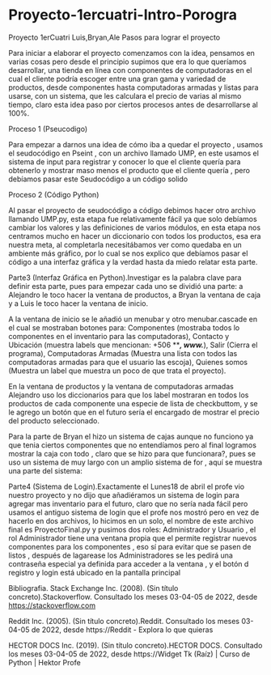# Proyecto-1ercuatri-Intro-Porogra
Proyecto 1erCuatri Luis,Bryan,Ale
Pasos para lograr el proyecto

Para iniciar a elaborar el proyecto comenzamos con la idea, pensamos en varias cosas pero desde el principio supimos que era lo que queríamos desarrollar, una tienda en línea con componentes de computadoras en el cual el cliente podría escoger entre una gran gama y variedad de productos, desde componentes hasta computadoras armadas y listas para usarse, con un sistema, que les calculara el precio de varias al mismo tiempo, claro esta idea paso por ciertos procesos antes de desarrollarse al 100%.

Proceso 1 (Pseucodigo)

Para empezar a darnos una idea de cómo iba a quedar el proyecto , usamos el seudocódigo en Pseint , con un archivo llamado UMP, en este usamos el sistema de input para registrar y conocer lo que el cliente quería para obtenerlo y mostrar maso menos el producto que el cliente quería , pero debíamos pasar este Seudocódigo a un código solido

Proceso 2 (Código Python)

Al pasar el proyecto de seudocódigo a código debimos hacer otro archivo llamando UMP.py, esta etapa fue relativamente fácil ya que solo debíamos cambiar los valores y las definiciones de varios módulos, en esta etapa nos centramos mucho en hacer un diccionario con todos los productos, esa era nuestra meta, al completarla necesitábamos ver como quedaba en un ambiente más gráfico, por lo cual se nos explico que debíamos pasar el código a una interfaz gráfica y la verdad hasta da miedo relatar esta parte.

Parte3 (Interfaz Gráfica en Python).Investigar es la palabra clave para definir esta parte, pues para empezar cada uno se dividió una parte: a Alejandro le toco hacer la ventana de productos, a Bryan la ventana de caja y a Luis le toco hacer la ventana de inicio.

A la ventana de inicio se le añadió un menubar y otro menubar.cascade en el cual se mostraban botones para: Componentes (mostraba todos lo componentes en el inventario para las computadoras), Contacto y Ubicación (muestra labels que mencionan: +506 *****, www.***), Salir (Cierra el programa), Computadoras Armadas (Muestra una lista con todos las computadoras armadas para que el usuario las escoja), Quienes somos (Muestra un label que muestra un poco de que trata el proyecto).

En la ventana de productos y la ventana de computadoras armadas Alejandro uso los diccionarios para que los label mostraran en todos los productos de cada componente una especie de lista de checkbuttom, y se le agrego un botón que en el futuro sería el encargado de mostrar el precio del producto seleccionado.

Para la parte de Bryan el hizo un sistema de cajas aunque no funciono ya que tenia ciertos componentes que no entendíamos pero al final logramos mostrar la caja con todo , claro que se hizo para que funcionara?, pues se uso un sistema de muy largo con un amplio sistema de for , aquí se muestra una parte del sistema:

Parte4 (Sistema de Login).Exactamente el Lunes18 de abril el profe vio nuestro proyecto y no dijo que añadiéramos un sistema de login para agregar mas inventario para el futuro, claro que no sería nada fácil pero usamos el antiguo sistema de login que el profe nos mostró pero en vez de hacerlo en dos archivos, lo hicimos en un solo, el nombre de este archivo final es ProyectoFinal.py y pusimos dos roles: Administrador y Usuario , el rol Administrador tiene una ventana propia que el permite registrar nuevos componentes para los componentes , eso sí para evitar que se pasen de listos , después de lagarease los Administradores se les pedirá una contraseña especial ya definida para acceder a la ventana , y el botón d registro y login está ubicado en la pantalla principal

Bibliografia. Stack Exchange Inc. (2008). (Sin título concreto).Stackoverflow. Consultado los meses 03-04-05 de 2022, desde https://stackoverflow.com

Reddit Inc. (2005). (Sin título concreto).Reddit. Consultado los meses 03-04-05 de 2022, desde https://Reddit - Explora lo que quieras

HECTOR DOCS Inc. (2019). (Sin título concreto).HECTOR DOCS. Consultado los meses 03-04-05 de 2022, desde https://Widget Tk (Raíz) | Curso de Python | Hektor Profe
